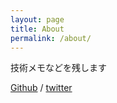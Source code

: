 ```yaml
---
layout: page
title: About
permalink: /about/
---
```


技術メモなどを残します

[Github](https://github.com/hukurouo) /
[twitter](https://twitter.com/hukurou_code)

